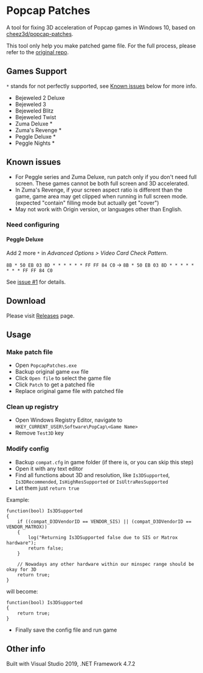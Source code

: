 # Popcap Patches

A tool for fixing 3D acceleration of Popcap games in Windows 10, based on [cheez3d/popcap-patches](https://github.com/cheez3d/popcap-patches/).

This tool only help you make patched game file. For the full process, please refer to the [original repo](https://github.com/cheez3d/popcap-patches/tree/master/popcap-games/bejeweled-3).

## Games Support
`*` stands for not perfectly supported, see [Known issues](#known-issues) below for more info.

- Bejeweled 2 Deluxe
- Bejeweled 3
- Bejeweled Blitz
- Bejeweled Twist
- Zuma Deluxe *
- Zuma's Revenge *
- Peggle Deluxe *
- Peggle Nights *

## Known issues
- For Peggle series and Zuma Deluxe, run patch only if you don't need full screen. These games cannot be both full screen and 3D accelerated.
- In Zuma's Revenge, if your screen aspect ratio is different than the game, game area may get  clipped when running in full screen mode. (expected "contain" filling mode but actually get "cover")
- May not work with Origin version, or languages other than English.

### Need configuring
#### Peggle Deluxe
Add 2 more `*` in _Advanced Options > Video Card Check Pattern_.

`8B * 50 EB 03 8D * * * * * * FF FF 84 C0` → `8B * 50 EB 03 8D * * * * * * * * FF FF 84 C0`

See [issue #1](https://github.com/the1812/Popcap-Patches/issues/1) for details.

## Download
Please visit [Releases](https://github.com/the1812/Popcap-Patches/releases) page.

## Usage

### Make patch file
- Open `PopcapPatches.exe`
- Backup original game `exe` file
- Click `Open file` to select the game file
- Click `Patch` to get a patched file
- Replace original game file with patched file

### Clean up registry
- Open Windows Registry Editor, navigate to `HKEY_CURRENT_USER\Software\PopCap\<Game Name>`
- Remove `Test3D` key

### Modify config
- Backup `compat.cfg` in game folder (if there is, or you can skip this step)
- Open it with any text editor
- Find all functions about 3D and resolution, like `Is3DSupported`, `Is3DRecommended`, `IsHighResSupported` or `IsUltraResSupported`
- Let them just `return true`

Example:
```
function(bool) Is3DSupported
{
	if ((compat_D3DVendorID == VENDOR_SIS) || (compat_D3DVendorID == VENDOR_MATROX))
	{
		log("Returning Is3DSupported false due to SIS or Matrox hardware");
		return false;
	}

	// Nowadays any other hardware within our minspec range should be okay for 3D
	return true;
}
```
will become:
```
function(bool) Is3DSupported
{
	return true;
}
```
- Finally save the config file and run game

## Other info
Built with Visual Studio 2019, .NET Framework 4.7.2
